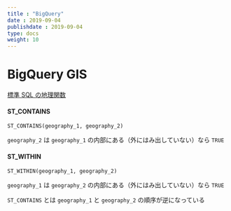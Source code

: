 ```yaml
---
title : "BigQuery"
date : 2019-09-04
publishdate : 2019-09-04
type: docs
weight: 10
---
```


# BigQuery GIS

[標準 SQL の地理関数](https://cloud.google.com/bigquery/docs/reference/standard-sql/geography_functions?hl=ja)






#### ST_CONTAINS

```
ST_CONTAINS(geography_1, geography_2)
```

`geography_2` は `geography_1` の内部にある（外にはみ出していない）なら `TRUE`




#### ST_WITHIN

```
ST_WITHIN(geography_1, geography_2)
```

`geography_1` は `geography_2` の内部にある（外にはみ出していない）なら `TRUE`

`ST_CONTAINS` とは `geography_1` と `geography_2` の順序が逆になっている